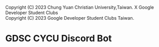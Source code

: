 Copyright (C) 2023 Chung Yuan Christian University,Taiwan. X Google Developer Student Clubs  
Copyright (C) 2023 Google Developer Student Clubs Taiwan.

# GDSC CYCU Discord Bot
